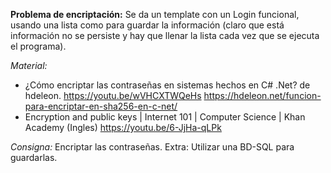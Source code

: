 **Problema de encriptación:**
Se da un template con un Login funcional, usando una lista como para guardar la información (claro que está información no se persiste y hay que llenar la lista cada vez que se ejecuta el programa).

*Material:*
- ¿Cómo encriptar las contraseñas en sistemas hechos en C# .Net? de hdeleon.
https://youtu.be/wVHCXTWQeHs
https://hdeleon.net/funcion-para-encriptar-en-sha256-en-c-net/
- Encryption and public keys | Internet 101 | Computer Science | Khan Academy (Ingles)
https://youtu.be/6-JjHa-qLPk

*Consigna:*
Encriptar las contraseñas.
Extra: Utilizar una BD-SQL para guardarlas.